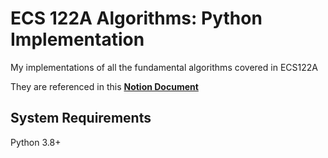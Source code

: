 # ECS 122A Algorithms: Python Implementation

My implementations of all the fundamental algorithms covered in ECS122A

They are referenced in this [**Notion Document**](https://zhongning-tommy-li.notion.site/Algorithms-122AB-baebf66e9a614361aa02360592be8e0b)

## System Requirements

Python 3.8+
